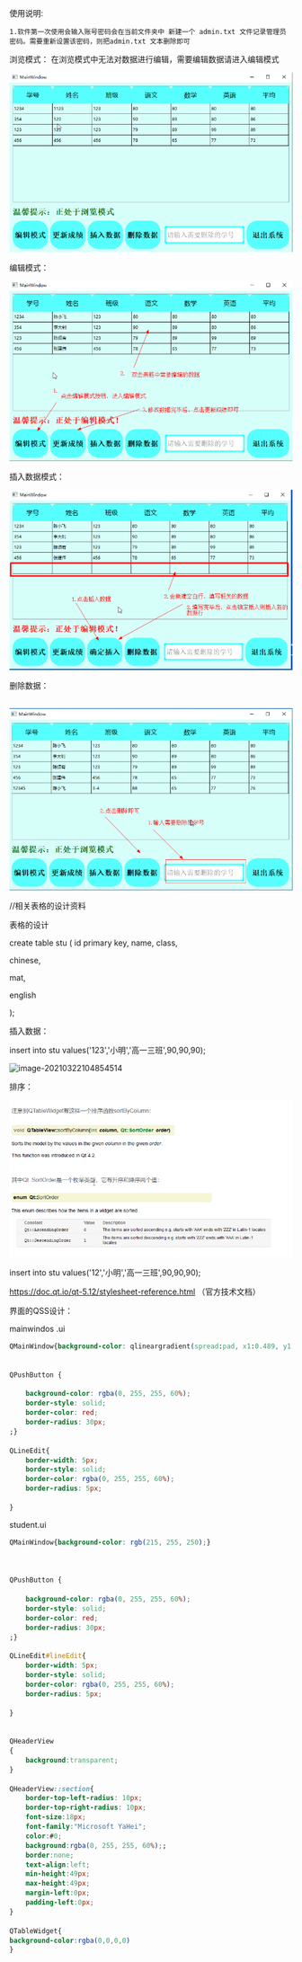 使用说明: 

```shell
1.软件第一次使用会输入账号密码会在当前文件夹中 新建一个 admin.txt 文件记录管理员密码。需要重新设置该密码，则把admin.txt 文本删除即可
```

浏览模式： 在浏览模式中无法对数据进行编辑，需要编辑数据请进入编辑模式 

![image-20210323102954401](使用说明文档.assets/image-20210323102954401.png)

编辑模式： 

![image-20210323103208374](使用说明文档.assets/image-20210323103208374.png)

插入数据模式： 

![image-20210323103345997](使用说明文档.assets/image-20210323103345997.png)

删除数据：

​    ![image-20210323103549829](使用说明文档.assets/image-20210323103549829.png)











//相关表格的设计资料

表格的设计  

create  table stu
(
id   primary key, 
name,
class,

chinese,

mat,

english

);



插入数据： 

insert  into  stu  values('123','小明','高一三班',90,90,90);

![image-20210322104854514](C:\Users\PC\AppData\Roaming\Typora\typora-user-images\image-20210322104854514.png)

排序： 

![image-20210322105159636](表格的设计.assets/image-20210322105159636.png)

insert  into  stu  values('12','小明','高一三班',90,90,90);

https://doc.qt.io/qt-5.12/stylesheet-reference.html  （官方技术文档）



界面的QSS设计：

 mainwindos .ui

```css
QMainWindow{background-color: qlineargradient(spread:pad, x1:0.489, y1:1, x2:0.432, y2:0.0851364, stop:0 rgba(0, 196, 180, 255), stop:1 rgba(255, 255, 255, 255));}


QPushButton {
	
	background-color: rgba(0, 255, 255, 60%); 
    border-style: solid;
    border-color: red;
    border-radius: 30px;
;}

QLineEdit{
    border-width: 5px;
    border-style: solid;
    border-color: rgba(0, 255, 255, 60%);
    border-radius: 5px;

}
```



student.ui

```css
QMainWindow{background-color: rgb(215, 255, 250);}



QPushButton {
	
	background-color: rgba(0, 255, 255, 60%); 
    border-style: solid;
    border-color: red;
    border-radius: 30px;
;}

QLineEdit#lineEdit{
    border-width: 5px;
    border-style: solid;
    border-color: rgba(0, 255, 255, 60%);
    border-radius: 5px;

}


QHeaderView
{
    background:transparent;
}

QHeaderView::section{  
	border-top-left-radius: 10px;   
    border-top-right-radius: 10px;    
    font-size:18px;            
    font-family:"Microsoft YaHei";
    color:#0;             
    background:rgba(0, 255, 255, 60%);;           
    border:none;               
    text-align:left;               
    min-height:49px;         
    max-height:49px;             
    margin-left:0px;               
    padding-left:0px;            
}

QTableWidget{
background-color:rgba(0,0,0,0)
}

```

